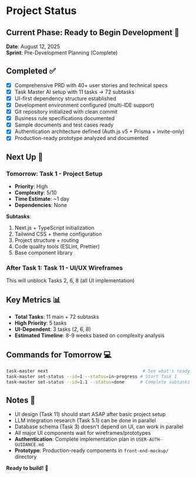 # Project Status

## Current Phase: Ready to Begin Development 🚀

**Date**: August 12, 2025  
**Sprint**: Pre-Development Planning (Complete)

## Completed ✅
- [x] Comprehensive PRD with 40+ user stories and technical specs
- [x] Task Master AI setup with 11 tasks → 72 subtasks
- [x] UI-first dependency structure established
- [x] Development environment configured (multi-IDE support)
- [x] Git repository initialized with clean commit
- [x] Business rule specifications documented
- [x] Sample documents and test cases ready
- [x] Authentication architecture defined (Auth.js v5 + Prisma + invite-only)
- [x] Production-ready prototype analyzed and documented

## Next Up 🎯

### **Tomorrow: Task 1 - Project Setup**
- **Priority**: High
- **Complexity**: 5/10 
- **Time Estimate**: ~1 day
- **Dependencies**: None

**Subtasks**:
1. Next.js + TypeScript initialization
2. Tailwind CSS + theme configuration 
3. Project structure + routing
4. Code quality tools (ESLint, Prettier)
5. Base component library

### **After Task 1: Task 11 - UI/UX Wireframes**
This will unblock Tasks 2, 6, 8 (all UI implementation)

## Key Metrics 📊
- **Total Tasks**: 11 main + 72 subtasks
- **High Priority**: 5 tasks
- **UI-Dependent**: 3 tasks (2, 6, 8)
- **Estimated Timeline**: 8-9 weeks based on complexity analysis

## Commands for Tomorrow 💻
```bash
task-master next                                    # See what's ready
task-master set-status --id=1 --status=in-progress # Start Task 1
task-master set-status --id=1.1 --status=done      # Complete subtasks
```

## Notes 📝
- UI design (Task 11) should start ASAP after basic project setup
- LLM integration research (Task 5.1) can be done in parallel
- Database schema (Task 3) doesn't depend on UI, can work in parallel
- All major UI components wait for wireframes/prototypes
- **Authentication**: Complete implementation plan in `USER-AUTH-GUIDANCE.md`
- **Prototype**: Production-ready components in `front-end-mockup/` directory

**Ready to build!** 🚀